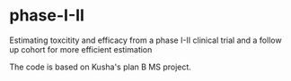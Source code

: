 # phase-I-II
Estimating toxcitity and efficacy from a phase I-II clinical trial and a follow up cohort for more efficient estimation

The code is based on Kusha's plan B MS project.
